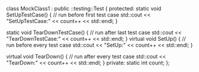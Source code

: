 class MockClass1 : public ::testing::Test {
 protected:
  static void SetUpTestCase() {
    // run before first test case
    std::cout << "SetUpTestCase:" << count++ << std::endl;
  }

  static void TearDownTestCase() {
    // run after last test case
    std::cout << "TearDownTestCase:" << count++ << std::endl;
  }
  virtual void SetUp() {
    // run before every test case
    std::cout << "SetUp:" << count++ << std::endl;
  }

  virtual void TearDown() {
    // run after every test case
    std::cout << "TearDown:" << count++ << std::endl;
  }
 private:
  static int count;
};